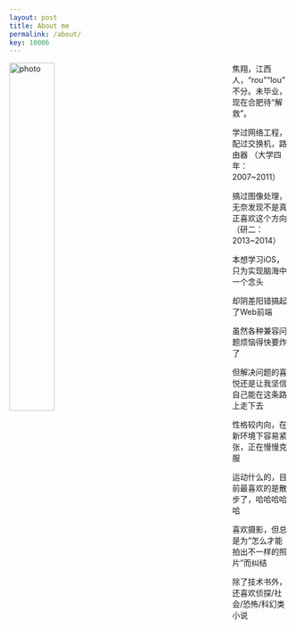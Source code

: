 ```yaml
---
layout: post
title: About me
permalink: /about/
key: 10006
---
```


<img src="http://7sbqpj.com1.z0.glb.clouddn.com/photo.jpg" alt="photo" style="float:left; width:40%">

<div style="margin-left:400px;">
<p>焦翔，江西人，“rou”“lou”不分。未毕业，现在合肥待“解救”。</p>

<p>学过网络工程，配过交换机，路由器 （大学四年：2007~2011）</p>

<p>搞过图像处理，无奈发现不是真正喜欢这个方向 （研二：2013~2014）</p>

<p>本想学习iOS，只为实现脑海中一个念头</p>

<p>却阴差阳错搞起了Web前端</p>

<p>虽然各种兼容问题烦恼得快要炸了</p>

<p>但解决问题的喜悦还是让我坚信自己能在这条路上走下去</p>

<p>性格较内向，在新环境下容易紧张，正在慢慢克服</p>

<p>运动什么的，目前最喜欢的是散步了，哈哈哈哈哈</p>

<p>喜欢摄影，但总是为“怎么才能拍出不一样的照片”而纠结</p>

<p>除了技术书外，还喜欢侦探/社会/恐怖/科幻类小说</p>

</div>

